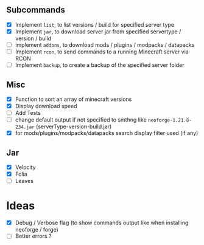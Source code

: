 ## Subcommands

- [x] Implement `list`, to list versions / build for specified server type
- [x] Implement `jar`, to download server jar from specified servertype / version / build
- [ ] implement `addons`, to download mods / plugins / modpacks / datapacks
- [ ] Implement `rcon`, to send commands to a running Minecraft server via RCON
- [ ] Implement `backup`, to create a backup of the specified server folder

## Misc

- [x] Function to sort an array of minecraft versions
- [x] Display download speed
- [ ] Add Tests
- [ ] change default output if not specified to smthng like `neoforge-1.21.8-234.jar` (serverType-version-build.jar)
- [x] for mods/plugins/modpacks/datapacks search display filter used (if any)

## Jar

- [x] Velocity
- [x] Folia
- [ ] Leaves

# Ideas

- [x] Debug / Verbose flag (to show commands output like when installing neoforge / forge)
- [ ] Better errors ?
